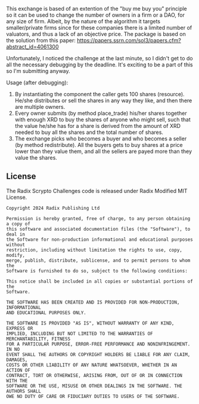 This exchange is based of an extention of the "buy me buy you" principle so it can be used to change the number of owners in a firm or a DAO, for any size of firm. Albeit, by the nature of the algorithm it targets smaller/private firms since for these companies there is a limited number of valuators, and thus a lack of an objective price.
The package is based on the solution from this paper:
https://papers.ssrn.com/sol3/papers.cfm?abstract_id=4061300

Unfortunately, I noticed the challenge at the last minute, so I didn't get to do all the necessary debugging by the deadline.
It's exciting to be a part of this so I'm submitting anyway.

Usage (after debugging):
1) By instantiating the component the caller gets 100 shares (resource). 
He/she distributes or sell the shares in any way they like, and then there are multiple owners.
2) Every owner submits (by method place_trade) his/her shares together with enough XRD to buy the shares of anyone who might sell, such that the value he/she has for a share is derived from the amount of XRD needed to buy all the shares and the total number of shares.
3) The exchange picks who becomes a buyer and who becomes a seller (by method redistribute).
All the buyers gets to buy shares at a price lower than they value them, and all the sellers are payed more than they value the shares.


## License

The Radix Scrypto Challenges code is released under Radix Modified MIT License.

    Copyright 2024 Radix Publishing Ltd

    Permission is hereby granted, free of charge, to any person obtaining a copy of
    this software and associated documentation files (the "Software"), to deal in
    the Software for non-production informational and educational purposes without
    restriction, including without limitation the rights to use, copy, modify,
    merge, publish, distribute, sublicense, and to permit persons to whom the
    Software is furnished to do so, subject to the following conditions:

    This notice shall be included in all copies or substantial portions of the
    Software.

    THE SOFTWARE HAS BEEN CREATED AND IS PROVIDED FOR NON-PRODUCTION, INFORMATIONAL
    AND EDUCATIONAL PURPOSES ONLY.

    THE SOFTWARE IS PROVIDED "AS IS", WITHOUT WARRANTY OF ANY KIND, EXPRESS OR
    IMPLIED, INCLUDING BUT NOT LIMITED TO THE WARRANTIES OF MERCHANTABILITY, FITNESS
    FOR A PARTICULAR PURPOSE, ERROR-FREE PERFORMANCE AND NONINFRINGEMENT. IN NO
    EVENT SHALL THE AUTHORS OR COPYRIGHT HOLDERS BE LIABLE FOR ANY CLAIM, DAMAGES,
    COSTS OR OTHER LIABILITY OF ANY NATURE WHATSOEVER, WHETHER IN AN ACTION OF
    CONTRACT, TORT OR OTHERWISE, ARISING FROM, OUT OF OR IN CONNECTION WITH THE
    SOFTWARE OR THE USE, MISUSE OR OTHER DEALINGS IN THE SOFTWARE. THE AUTHORS SHALL
    OWE NO DUTY OF CARE OR FIDUCIARY DUTIES TO USERS OF THE SOFTWARE.